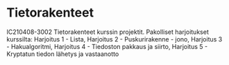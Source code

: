 # Tietorakenteet
IC210408-3002 Tietorakenteet kurssin projektit.
Pakolliset harjoitukset kurssilta:
 Harjoitus 1 - Lista,
 Harjoitus 2 - Puskurirakenne - jono,
 Harjoitus 3 - Hakualgoritmi,
 Harjoitus 4 - Tiedoston pakkaus ja siirto,
 Harjoitus 5 - Kryptatun tiedon lähetys ja vastaanotto
